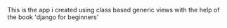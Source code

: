 This is the app i created using class based generic views with the help of the book 'django for beginners'